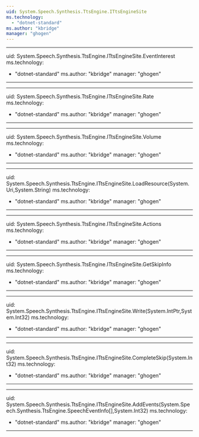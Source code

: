 ```yaml
---
uid: System.Speech.Synthesis.TtsEngine.ITtsEngineSite
ms.technology: 
  - "dotnet-standard"
ms.author: "kbridge"
manager: "ghogen"
---
```


---
uid: System.Speech.Synthesis.TtsEngine.ITtsEngineSite.EventInterest
ms.technology: 
  - "dotnet-standard"
ms.author: "kbridge"
manager: "ghogen"
---

---
uid: System.Speech.Synthesis.TtsEngine.ITtsEngineSite.Rate
ms.technology: 
  - "dotnet-standard"
ms.author: "kbridge"
manager: "ghogen"
---

---
uid: System.Speech.Synthesis.TtsEngine.ITtsEngineSite.Volume
ms.technology: 
  - "dotnet-standard"
ms.author: "kbridge"
manager: "ghogen"
---

---
uid: System.Speech.Synthesis.TtsEngine.ITtsEngineSite.LoadResource(System.Uri,System.String)
ms.technology: 
  - "dotnet-standard"
ms.author: "kbridge"
manager: "ghogen"
---

---
uid: System.Speech.Synthesis.TtsEngine.ITtsEngineSite.Actions
ms.technology: 
  - "dotnet-standard"
ms.author: "kbridge"
manager: "ghogen"
---

---
uid: System.Speech.Synthesis.TtsEngine.ITtsEngineSite.GetSkipInfo
ms.technology: 
  - "dotnet-standard"
ms.author: "kbridge"
manager: "ghogen"
---

---
uid: System.Speech.Synthesis.TtsEngine.ITtsEngineSite.Write(System.IntPtr,System.Int32)
ms.technology: 
  - "dotnet-standard"
ms.author: "kbridge"
manager: "ghogen"
---

---
uid: System.Speech.Synthesis.TtsEngine.ITtsEngineSite.CompleteSkip(System.Int32)
ms.technology: 
  - "dotnet-standard"
ms.author: "kbridge"
manager: "ghogen"
---

---
uid: System.Speech.Synthesis.TtsEngine.ITtsEngineSite.AddEvents(System.Speech.Synthesis.TtsEngine.SpeechEventInfo[],System.Int32)
ms.technology: 
  - "dotnet-standard"
ms.author: "kbridge"
manager: "ghogen"
---
